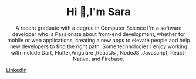 <h1 align="center"> Hi 👋,I'm Sara </h1>
<p align="center">A recent graduate with a degree in Computer Science I'm a software developer who is Passionate about front-end
development, whether for mobile or web applications, creating a new apps to elevate people and help new developers to find the right path. Some technologies I enjoy working with include Dart, Flutter,Angulare ,ReactJs , NodeJS ,Javascript, React-Native, and Firebase.</p>

<a href="linkedin.com/in/saraelsayed9" color="blue" align="center">LinkedIn</a>
